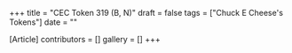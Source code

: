 +++
title = "CEC Token 319 (B, N)"
draft = false
tags = ["Chuck E Cheese's Tokens"]
date = ""

[Article]
contributors = []
gallery = []
+++